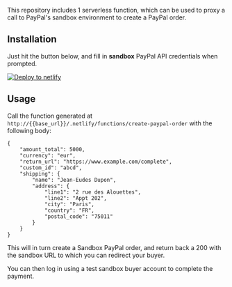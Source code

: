 This repository includes 1 serverless function, which can be used to proxy a call to PayPal's sandbox environment to create a PayPal order. 

## Installation

Just hit the button below, and fill in **sandbox** PayPal API credentials when prompted.

[![Deploy to netlify](https://www.netlify.com/img/deploy/button.svg)](https://app.netlify.com/start/deploy?repository=https://github.com/theoBLT/netlify-functions-test)

## Usage 

Call the function generated at `http://{{base_url}}/.netlify/functions/create-paypal-order` with the following body: 

```
{
    "amount_total": 5000,
    "currency": "eur",
    "return_url": "https://www.example.com/complete",
    "custom_id": "abcd",
    "shipping": {
        "name": "Jean-Eudes Dupon",
        "address": {
            "line1": "2 rue des Alouettes",
            "line2": "Appt 202",
            "city": "Paris",
            "country": "FR",
            "postal_code": "75011"
        }
    }
}
```

This will in turn create a Sandbox PayPal order, and return back a 200 with the sandbox URL to which you can redirect your buyer.

You can then log in using a test sandbox buyer account to complete the payment. 